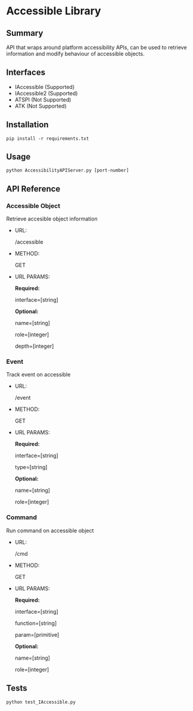 # Accessible Library

## Summary
API that wraps around platform accessibility APIs, can be used to retrieve information and modify behaviour of accessible objects.

## Interfaces
- IAccessible (Supported)
- IAccessible2 (Supported)
- ATSPI (Not Supported)
- ATK (Not Supported)

## Installation
```
pip install -r requirements.txt
```

## Usage
```
python AccessibilityAPIServer.py [port-number]
```

## API Reference
### Accessible Object

Retrieve accesible object information

- URL:

  /accessible
  
- METHOD:

  GET
  
- URL PARAMS:

  **Required:**
  
  interface=[string]
  
  **Optional:**
  
  name=[string]
  
  role=[integer]
  
  depth=[integer]
  
### Event

Track event on accessible

- URL:

  /event
  
- METHOD:

  GET
  
- URL PARAMS:

  **Required:**
  
  interface=[string]
  
  type=[string]
  
  **Optional:**
  
  name=[string]
  
  role=[integer]
  
### Command

Run command on accessible object

- URL:

  /cmd
  
- METHOD:

  GET
  
- URL PARAMS:

  **Required:**
  
  interface=[string]
  
  function=[string]
  
  param=[primitive]
  
  **Optional:**
  
  name=[string]
  
  role=[integer]
 
## Tests

```
python test_IAccessible.py
```






